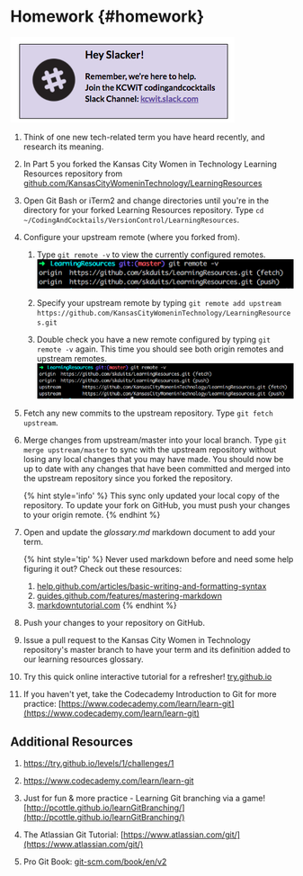 # Homework {#homework}

[![](/images/slack.png)](http://kcwit.slack.com)

1.  Think of one new tech-related term you have heard recently, and research its meaning. 

2. In Part 5 you forked the Kansas City Women in Technology Learning Resources repository from [github.com/KansasCityWomeninTechnology/LearningResources](https://github.com/KansasCityWomeninTechnology/LearningResources)

3. Open Git Bash or iTerm2 and change directories until you're in the directory for your forked Learning Resources repository. Type `cd ~/CodingAndCocktails/VersionControl/LearningResources`.

4. Configure your upstream remote (where you forked from).

   1. Type `git remote -v` to view the currently configured remotes.
   ![](/images/originRemote.png)
        
   2. Specify your upstream remote by typing `git remote add upstream https://github.com/KansasCityWomeninTechnology/LearningResources.git`
        
   3. Double check you have a new remote configured by typing `git remote -v` again.  This time you should see both origin remotes and upstream remotes. 
   ![](/images/upstreamRemote.png)

5. Fetch any new commits to the upstream repository. Type `git fetch upstream`.
        
6. Merge changes from upstream/master into your local branch.  Type `git merge upstream/master` to sync with the upstream repository without losing any local changes that you may have made.  You should now be up to date with any changes that have been committed and merged into the upstream repository since you forked the repository.

   {% hint style='info' %}
This sync only updated your local copy of the repository. To update your fork on GitHub, you must push your changes to your origin remote.
   {% endhint %}

6. Open and update the _glossary.md_ markdown document to add your term.

   {% hint style='tip' %}
Never used markdown before and need some help figuring it out? 
Check out these resources:
   1.  [help.github.com/articles/basic-writing-and-formatting-syntax](https://help.github.com/articles/basic-writing-and-formatting-syntax/)
   2.  [guides.github.com/features/mastering-markdown](https://guides.github.com/features/mastering-markdown/)
   3.  [markdowntutorial.com](http://markdowntutorial.com/)
   {% endhint %}

5. Push your changes to your repository on GitHub.

6. Issue a pull request to the Kansas City Women in Technology repository's master branch to have your term and its definition added to our learning resources glossary.
        
7. Try this quick online interactive tutorial for a refresher! [try.github.io](https://try.github.io/)

8. If you haven't yet, take the Codecademy Introduction to Git for more practice: [https://www.codecademy.com/learn/learn-git](https://www.codecademy.com/learn/learn-git)

## Additional Resources

1. https://try.github.io/levels/1/challenges/1
1. https://www.codecademy.com/learn/learn-git

1.  Just for fun & more practice - Learning Git branching via a game! [http://pcottle.github.io/learnGitBranching/](http://pcottle.github.io/learnGitBranching/)

2.  The Atlassian Git Tutorial: [https://www.atlassian.com/git/](https://www.atlassian.com/git/)

3.  Pro Git Book: [git-scm.com/book/en/v2](https://git-scm.com/book/en/v2)